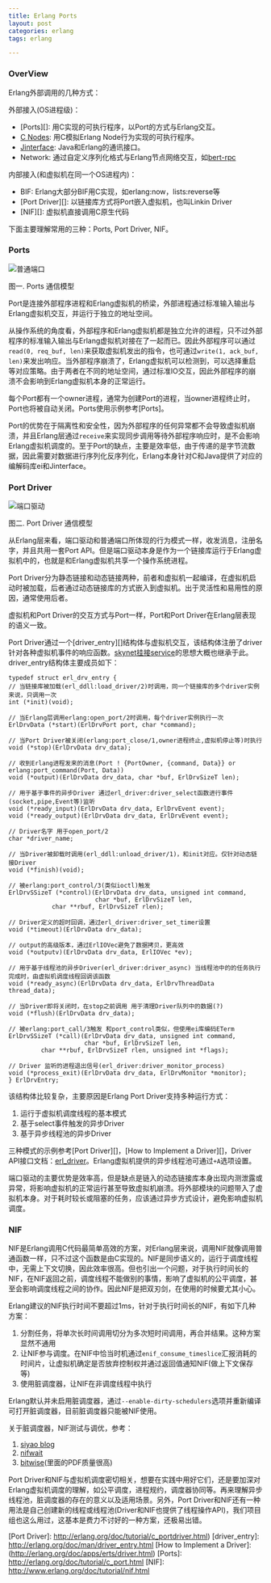 ```yaml
---
title: Erlang Ports
layout: post
categories: erlang
tags: erlang

---
```


### OverView

Erlang外部调用的几种方式：

外部接入(OS进程级)：

- [Ports][]: 用C实现的可执行程序，以Port的方式与Erlang交互。
- [C Nodes][]: 用C模拟Erlang Node行为实现的可执行程序。
- [Jinterface][]: Java和Erlang的通讯接口。
- Network: 通过自定义序列化格式与Erlang节点网络交互，如[bert-rpc][]

内部接入(和虚拟机在同一个OS进程内)：

- BIF: Erlang大部分BIF用C实现，如erlang:now，lists:reverse等
- [Port Driver][]: 以链接库方式将Port嵌入虚拟机，也叫Linkin Driver
- [NIF][]: 虚拟机直接调用C原生代码

下面主要理解常用的三种：Ports, Port Driver, NIF。

<!--more-->

### Ports

![](/assets/image/erlang/Erlang_Port.png "普通端口")

图一. Ports 通信模型

Port是连接外部程序进程和Erlang虚拟机的桥梁，外部进程通过标准输入输出与Erlang虚拟机交互，并运行于独立的地址空间。

从操作系统的角度看，外部程序和Erlang虚拟机都是独立允许的进程，只不过外部程序的标准输入输出与Erlang虚拟机对接在了一起而已。因此外部程序可以通过`read(0, req_buf, len)`来获取虚拟机发出的指令，也可通过`write(1, ack_buf, len)`来发出响应。当外部程序崩溃了，Erlang虚拟机可以检测到，可以选择重启等对应策略。由于两者在不同的地址空间，通过标准IO交互，因此外部程序的崩溃不会影响到Erlang虚拟机本身的正常运行。

每个Port都有一个owner进程，通常为创建Port的进程，当owner进程终止时，Port也将被自动关闭。Ports使用示例参考[Ports]。

Port的优势在于隔离性和安全性，因为外部程序的任何异常都不会导致虚拟机崩溃，并且Erlang层通过`receive`来实现同步调用等待外部程序响应时，是不会影响Erlang虚拟机调度的。至于Port的缺点，主要是效率低，由于传递的是字节流数据，因此需要对数据进行序列化反序列化，Erlang本身针对C和Java提供了对应的编解码库ei和Jinterface。


### Port Driver


![](/assets/image/erlang/Erlang_Port_Driver.png "端口驱动")

图二. Port Driver 通信模型

从Erlang层来看，端口驱动和普通端口所体现的行为模式一样，收发消息，注册名字，并且共用一套Port API。但是端口驱动本身是作为一个链接库运行于Erlang虚拟机中的，也就是和Erlang虚拟机共享一个操作系统进程。

Port Driver分为静态链接和动态链接两种，前者和虚拟机一起编译，在虚拟机启动时被加载，后者通过动态链接库的方式嵌入到虚拟机。出于灵活性和易用性的原因，通常使用后者。

虚拟机和Port Driver的交互方式与Port一样，Port和Port Driver在Erlang层表现的语义一致。

Port Driver通过一个[driver_entry][]结构体与虚拟机交互，该结构体注册了driver针对各种虚拟机事件的响应函数。[skynet挂接service][skynet_service]的思想大概也继承于此。driver_entry结构体主要成员如下：

	typedef struct erl_drv_entry {
	// 当链接库被加载(erl_ddll:load_driver/2)时调用，同一个链接库的多个driver实例来说，只调用一次
	int (*init)(void);
	
	// 当Erlang层调用erlang:open_port/2时调用，每个driver实例执行一次
	ErlDrvData (*start)(ErlDrvPort port, char *command);
	
	// 当Port Driver被关闭(erlang:port_close/1,owner进程终止,虚拟机停止等)时执行
	void (*stop)(ErlDrvData drv_data);
	
	// 收到Erlang进程发来的消息(Port ! {PortOwner, {command, Data}} or erlang:port_command(Port, Data))
	void (*output)(ErlDrvData drv_data, char *buf, ErlDrvSizeT len);

	// 用于基于事件的异步Driver 通过erl_driver:driver_select函数进行事件(socket,pipe,Event等)监听
	void (*ready_input)(ErlDrvData drv_data, ErlDrvEvent event);
	void (*ready_output)(ErlDrvData drv_data, ErlDrvEvent event);
	
	// Driver名字 用于open_port/2
	char *driver_name;
	
	// 当Driver被卸载时调用(erl_ddll:unload_driver/1)，和init对应。仅针对动态链接Driver
	void (*finish)(void);
	
	// 被erlang:port_control/3(类似ioctl)触发
	ErlDrvSSizeT (*control)(ErlDrvData drv_data, unsigned int command,
	                        char *buf, ErlDrvSizeT len,
			    char **rbuf, ErlDrvSizeT rlen);
	
	// Driver定义的超时回调，通过erl_driver:driver_set_timer设置
	void (*timeout)(ErlDrvData drv_data);
	
	// output的高级版本，通过ErlIOVec避免了数据拷贝，更高效
	void (*outputv)(ErlDrvData drv_data, ErlIOVec *ev);
	
	// 用于基于线程池的异步Driver(erl_driver:driver_async) 当线程池中的的任务执行完成时，由虚拟机调度线程回调该函数                       
	void (*ready_async)(ErlDrvData drv_data, ErlDrvThreadData thread_data);
	
	// 当Driver即将关闭时，在stop之前调用 用于清理Driver队列中的数据(?)
	void (*flush)(ErlDrvData drv_data);
	
	// 被erlang:port_call/3触发 和port_control类似，但使用ei库编码ETerm
	ErlDrvSSizeT (*call)(ErlDrvData drv_data, unsigned int command,
	                     char *buf, ErlDrvSizeT len,
			 char **rbuf, ErlDrvSizeT rlen, unsigned int *flags);
	
	// Driver 监听的进程退出信号(erl_driver:driver_monitor_process)
	void (*process_exit)(ErlDrvData drv_data, ErlDrvMonitor *monitor);
	} ErlDrvEntry;

该结构体比较复杂，主要原因是Erlang Port Driver支持多种运行方式：

1. 运行于虚拟机调度线程的基本模式
2. 基于select事件触发的异步Driver
3. 基于异步线程池的异步Driver

三种模式的示例参考[Port Driver][]，[How to Implement a Driver][]，Driver API接口文档：[erl_driver][]。Erlang虚拟机提供的异步线程池可通过`+A`选项设置。

端口驱动的主要优势是效率高，但是缺点是链入的动态链接库本身出现内测泄露或异常，将影响虚拟机的正常运行甚至导致虚拟机崩溃。将外部模块的问题带入了虚拟机本身。对于耗时较长或阻塞的任务，应该通过异步方式设计，避免影响虚拟机调度。


### NIF

NIF是Erlang调用C代码最简单高效的方案，对Erlang层来说，调用NIF就像调用普通函数一样，只不过这个函数是由C实现的。NIF是同步语义的，运行于调度线程中，无需上下文切换，因此效率很高。但也引出一个问题，对于执行时间长的NIF，在NIF返回之前，调度线程不能做别的事情，影响了虚拟机的公平调度，甚至会影响调度线程之间的协作。因此NIF是把双刃剑，在使用的时候要尤其小心。

Erlang建议的NIF执行时间不要超过1ms，针对于执行时间长的NIF，有如下几种方案：

1. 分割任务，将单次长时间调用切分为多次短时间调用，再合并结果。这种方案显然不通用
2. 让NIF参与调度。在NIF中恰当时机通过`enif_consume_timeslice`汇报消耗的时间片，让虚拟机确定是否放弃控制权并通过返回值通知NIF(做上下文保存等)
3. 使用脏调度器，让NIF在非调度线程中执行

Erlang默认并未启用脏调度器，通过`--enable-dirty-schedulers`选项并重新编译可打开脏调度器，目前脏调度器只能被NIF使用。

关于脏调度器，NIF测试与调优，参考：

1. [siyao blog][]
2. [nifwait][]
3. [bitwise][](里面的PDF质量很高)


Port Driver和NIF与虚拟机调度密切相关，想要在实践中用好它们，还是要加深对Erlang虚拟机调度的理解，如公平调度，进程规约，调度器协同等。再来理解异步线程池，脏调度器的存在的意义以及适用场景。另外，Port Driver和NIF还有一种用法是自己创建新的线程或线程池(Driver和NIF也提供了线程操作API)，我们项目组也这么用过，这基本是费力不讨好的一种方案，还极易出错。


[siyao blog]: http://www.cnblogs.com/zhengsyao/p/dirty_scheduler_otp_17rc1.html
[nifwait]: https://github.com/slfritchie/nifwait/tree/md5
[bitwise]: https://github.com/vinoski/bitwise/
[ErlDrvEntry]: http://erlang.org/doc/man/driver_entry.html
[skynet_service]: http://wudaijun.com/2015/01/skynet-c-module/
[C Nodes]: http://erlang.org/doc/tutorial/cnode.html
[Jinterface]:http://erlang.org/doc/apps/jinterface/jinterface_users_guide.html
[bert-rpc]: http://bert-rpc.org/
[erl_driver]: http://erlang.org/doc/man/erl_driver.html
[Port Driver]: http://erlang.org/doc/tutorial/c_portdriver.html)
[driver_entry]: http://erlang.org/doc/man/driver_entry.html
[How to Implement a Driver]: (http://erlang.org/doc/apps/erts/driver.html)
[Ports]: http://erlang.org/doc/tutorial/c_port.html
[NIF]: http://www.erlang.org/doc/tutorial/nif.html
